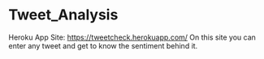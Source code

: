 # Tweet_Analysis
Heroku App Site: https://tweetcheck.herokuapp.com/
On this site you can enter any tweet and get to know the sentiment behind it.

